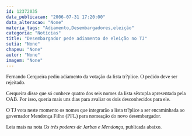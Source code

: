 ```yaml
---
id: 12372035
data_publicacao: "2006-07-31 17:20:00"
data_alteracao: "None"
materia_tags: "Adiamento,Desembargadores,eleição"
categoria: "Notícias"
title: "Desembargador pede adiamento de eleição no TJ"
sutia: "None"
chapeu: "None"
autor: "None"
imagem: "None"
---
```

<p><P><FONT face=Verdana>Fernando Cerqueira pediu adiamento da votação da lista tr?plice. O pedido deve ser rejeitado. </FONT></P></p>
<p><P><FONT face=Verdana>Cerqueira disse que só conhece quatro dos seis nomes da lista sêxtupla apresentada pela OAB. Por isso, queria mais uns dias para avaliar os dois desconhecidos para ele.</FONT></P></p>
<p><P><FONT face=Verdana>O TJ vota neste momento os nomes que integrarão a lista tr?plice a ser encaminhada ao governador Mendonça Filho (PFL) para nomeação do novo desembargador.</FONT></P></p>
<p><P><FONT face=Verdana>Leia mais na nota <EM>Os três poderes de Jarbas e Mendonça</EM>, publicada abaixo.</FONT></P> </p>
